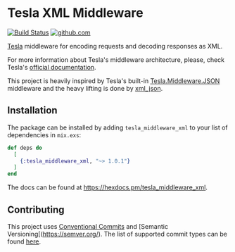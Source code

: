 # Tesla XML Middleware

[![Build Status](https://github.com/efcasado/tesla_middleware_xml/actions/workflows/build.yml/badge.svg?branch=main)](https://github.com/efcasado/tesla_middleware_xml/actions/workflows/build.yml)
[![github.com](https://img.shields.io/github/last-commit/efcasado/tesla_middleware_xml.svg)](https://github.com/efcasado/tesla_middleware_xml)

[Tesla](https://github.com/elixir-tesla/tesla) middleware for encoding requests
and decoding responses as XML.

For more information about Tesla's middleware architecture, please, check
Tesla's [official documentation](https://hexdocs.pm/tesla/readme.html#writing-middleware).

This project is heavily inspired by Tesla's built-in
[Tesla.Middleware.JSON](https://hexdocs.pm/tesla/Tesla.Middleware.JSON.html)
middleware and the heavy lifting is done by
[xml_json](https://github.com/bennyhat/xml_json).


## Installation

The package can be installed by adding `tesla_middleware_xml` to your list of
dependencies in `mix.exs`:

```elixir
def deps do
  [
    {:tesla_middleware_xml, "~> 1.0.1"}
  ]
end
```

The docs can be found at <https://hexdocs.pm/tesla_middleware_xml>.


## Contributing

This project uses [Conventional Commits](https://www.conventionalcommits.org/en/v1.0.0/)
and [Semantic Versioning[(https://semver.org/). The list of supported commit
types can be found
[here](https://github.com/insurgent-lab/conventional-changelog-preset?tab=readme-ov-file#commit-types).